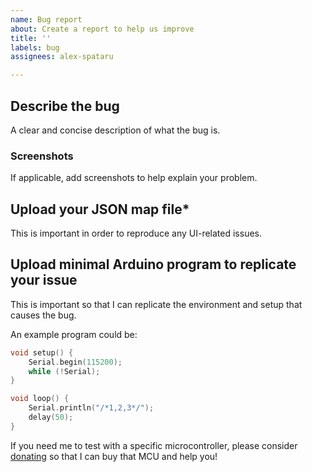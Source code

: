 ```yaml
---
name: Bug report
about: Create a report to help us improve
title: ''
labels: bug
assignees: alex-spataru

---
```


## Describe the bug

A clear and concise description of what the bug is.

### Screenshots

If applicable, add screenshots to help explain your problem.

## Upload your JSON map file*

This is important in order to reproduce any UI-related issues.

## Upload minimal Arduino program to replicate your issue

This is important so that I can replicate the environment and setup that causes the bug. 

An example program could be:

```cpp
void setup() {
    Serial.begin(115200);
    while (!Serial);
}

void loop() {
    Serial.println("/*1,2,3*/");
    delay(50);
}
```

If you need me to test with a specific microcontroller, please consider [donating](https://www.paypal.com/donate?hosted_button_id=XN68J47QJKYDE) so that I can buy that MCU and help you!

